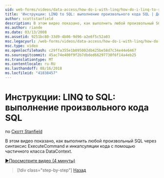```yaml
---
uid: web-forms/videos/data-access/how-do-i-with-linq/how-do-i-linq-to-sql-executing-arbitrary-sql
title: 'Инструкции: LINQ to SQL: выполнение произвольного кода SQL | Документация Майкрософт'
author: scottstanfield
description: В этом видео показано, как выполнить любой произвольный SQL через синтаксис ExecuteCommand и инкапсуляции кода с помощью частичного класса DataContext.
ms.author: riande
ms.date: 03/13/2008
ms.assetid: 9251bc80-33d9-4b86-9d96-a2e6f5c52a03
msc.legacyurl: /web-forms/videos/data-access/how-do-i-with-linq/how-do-i-linq-to-sql-executing-arbitrary-sql
msc.type: video
ms.openlocfilehash: c29ffa355e1b095002db425be58d7c34e44e6467
ms.sourcegitcommit: 45ac74e400f9f2b7dbded66297730f6f14a4eb25
ms.translationtype: MT
ms.contentlocale: ru-RU
ms.lasthandoff: 08/16/2018
ms.locfileid: "41838457"
---
```

<a name="how-do-i-linq-to-sql-executing-arbitrary-sql"></a>Инструкции: LINQ to SQL: выполнение произвольного кода SQL
====================
по [Скотт Stanfield](https://github.com/scottstanfield)

В этом видео показано, как выполнить любой произвольный SQL через синтаксис ExecuteCommand и инкапсуляции кода с помощью частичного класса DataContext.

[&#9654;Просмотрите видео (4 минуты)](https://channel9.msdn.com/Blogs/ASP-NET-Site-Videos/how-do-i-linq-to-sql-executing-arbitrary-sql)

> [!div class="step-by-step"]
> [Назад](how-do-i-linq-to-sql-updating-with-stored-procedures.md)
